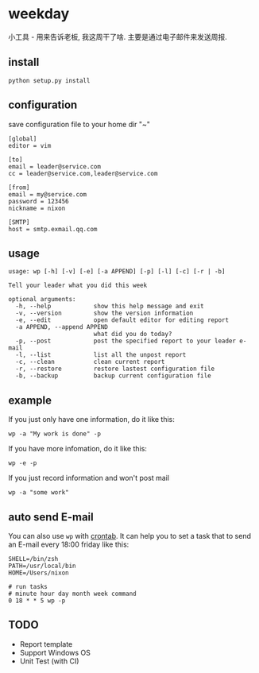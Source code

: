 # weekday
小工具 - 用来告诉老板, 我这周干了啥. 主要是通过电子邮件来发送周报.

## install

```
python setup.py install
```

## configuration

save configuration file to your home dir "~"

```
[global]
editor = vim

[to]
email = leader@service.com
cc = leader@service.com,leader@service.com

[from]
email = my@service.com
password = 123456
nickname = nixon

[SMTP]
host = smtp.exmail.qq.com
```

## usage

```
usage: wp [-h] [-v] [-e] [-a APPEND] [-p] [-l] [-c] [-r | -b]

Tell your leader what you did this week

optional arguments:
  -h, --help            show this help message and exit
  -v, --version         show the version information
  -e, --edit            open default editor for editing report
  -a APPEND, --append APPEND
                        what did you do today?
  -p, --post            post the specified report to your leader e-mail
  -l, --list            list all the unpost report
  -c, --clean           clean current report
  -r, --restore         restore lastest configuration file
  -b, --backup          backup current configuration file
```

## example

If you just only have one information, do it like this:

```
wp -a "My work is done" -p
```

If you have more infomation, do it like this:

```
wp -e -p
```

If you just record information and won't post mail

```
wp -a "some work"
```

## auto send E-mail

You can also use `wp` with [crontab](http://man.linuxde.net/crontab). It can help you to set a task that to send an E-mail every 18:00 friday like this:

```
SHELL=/bin/zsh
PATH=/usr/local/bin
HOME=/Users/nixon

# run tasks
# minute hour day month week command
0 18 * * 5 wp -p
```

## TODO

- Report template
- Support Windows OS
- Unit Test (with CI)
